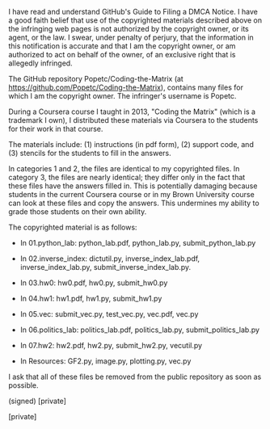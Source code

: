 I have read and understand GitHub's Guide to Filing a DMCA Notice. I
have a good faith belief that use of the copyrighted materials
described above on the infringing web pages is not authorized by the
copyright owner, or its agent, or the law. I swear, under penalty of
perjury, that the information in this notification is accurate and
that I am the copyright owner, or am authorized to act on behalf of
the owner, of an exclusive right that is allegedly infringed.

The GitHub repository Popetc/Coding-the-Matrix (at
https://github.com/Popetc/Coding-the-Matrix), contains
many files for which I am the copyright owner. The infringer's
username is Popetc.

During a Coursera course I taught in 2013,
"Coding the Matrix" (which is a trademark I own), I distributed these
materials via Coursera to the students for their work in that course.

The materials include:
(1) instructions (in pdf form),
(2) support code, and
(3) stencils for the students to fill in the answers.

In categories 1 and 2, the files are identical to my copyrighted
files. In category 3, the files are nearly identical; they differ
only in the fact that these files have the answers filled in.
This is potentially damaging because students in the current Coursera
course or in my Brown University course can look at these files and
copy the answers. This undermines my ability to grade those
students on their own ability.

The copyrighted material is as follows:

* In 01.python_lab: python_lab.pdf, python_lab.py, submit_python_lab.py

* In 02.inverse_index: dictutil.py, inverse_index_lab.pdf,
inverse_index_lab.py, submit_inverse_index_lab.py.

* In 03.hw0: hw0.pdf, hw0.py, submit_hw0.py

* In 04.hw1: hw1.pdf, hw1.py, submit_hw1.py

* In 05.vec: submit_vec.py, test_vec.py, vec.pdf, vec.py

* In 06.politics_lab: politics_lab.pdf, politics_lab.py,
submit_politics_lab.py

* In 07.hw2: hw2.pdf, hw2.py, submit_hw2.py, vecutil.py

* In Resources: GF2.py, image.py, plotting.py, vec.py

I ask that all of these files be removed from the public repository as
soon as possible.

(signed) [private]

[private]

